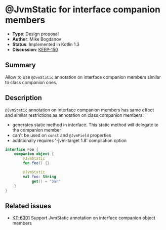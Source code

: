 # @JvmStatic for interface companion members

* **Type**: Design proposal
* **Author**: Mike Bogdanov
* **Status**: Implemented in Kotlin 1.3
* **Discussion**: [KEEP-150](https://github.com/Kotlin/KEEP/issues/150)

## Summary

Allow to use `@JvmStatic` annotation on interface companion members similar to class companion ones.

## Description

`@JvmStatic` annotation on interface companion members has same effect and similar restrictions as annotation on class companion members:
* generates static method in interface. This static method will delegate to the companion member
* can't be used on `const` and `@JvmField` properties
* additionally requires '-jvm-target 1.8' compilation option


``` kotlin
interface Foo {
    companion object {
        @JvmStatic
        fun foo() {}

        @JvmStatic
        val foo: String
            get() = "bar"
    }
}
```

## Related issues

* [KT-6301](https://youtrack.jetbrains.com/issue/KT-6301) Support JvmStatic annotation on interface companion object members

